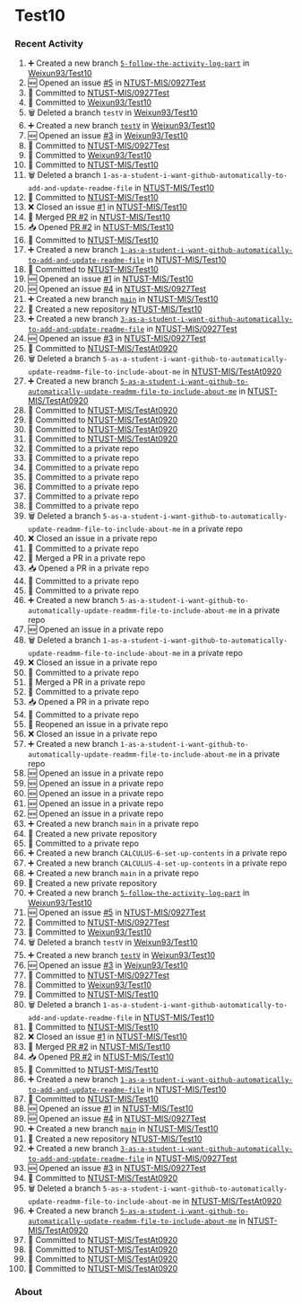 # Test10

### Recent Activity ###
<!--START_SECTION:activity-->
1. ➕ Created a new branch [`5-follow-the-activity-log-part`](https://github.com/Weixun93/Test10/tree/5-follow-the-activity-log-part) in [Weixun93/Test10](https://github.com/Weixun93/Test10)
2. 🆕 Opened an issue [#5](https://github.com/NTUST-MIS/0927Test/issues/5) in [NTUST-MIS/0927Test](https://github.com/NTUST-MIS/0927Test)
3. 📝 Committed to [NTUST-MIS/0927Test](https://github.com/NTUST-MIS/0927Test/commit/660210c0eb79e7cf471d47b77592827de244e0fe)
4. 📝 Committed to [Weixun93/Test10](https://github.com/Weixun93/Test10/commit/a04ab5b8bab4e1801b96f593523874b0ef215df8)
5. 🗑️ Deleted a branch `testV` in [Weixun93/Test10](https://github.com/Weixun93/Test10)
6. ➕ Created a new branch [`testV`](https://github.com/Weixun93/Test10/tree/testV) in [Weixun93/Test10](https://github.com/Weixun93/Test10)
7. 🆕 Opened an issue [#3](https://github.com/Weixun93/Test10/issues/3) in [Weixun93/Test10](https://github.com/Weixun93/Test10)
8. 📝 Committed to [NTUST-MIS/0927Test](https://github.com/NTUST-MIS/0927Test/commit/0fc530620f50d57ebaab1e454830a1e600706b0c)
9. 📝 Committed to [Weixun93/Test10](https://github.com/Weixun93/Test10/commit/94e1185b26d5fbd5cd09904e914c99984dff03ea)
10. 📝 Committed to [NTUST-MIS/Test10](https://github.com/NTUST-MIS/Test10/commit/991d9b2950a73c9d616881d23eda077bbf31263a)
11. 🗑️ Deleted a branch `1-as-a-student-i-want-github-automatically-to-add-and-update-readme-file` in [NTUST-MIS/Test10](https://github.com/NTUST-MIS/Test10)
12. 📝 Committed to [NTUST-MIS/Test10](https://github.com/NTUST-MIS/Test10/commit/483c67510af5ec5b2236e70d4d104cc52ee8c71e)
13. ❌ Closed an issue [#1](https://github.com/NTUST-MIS/Test10/issues/1) in [NTUST-MIS/Test10](https://github.com/NTUST-MIS/Test10)
14. 🔀 Merged [PR #2](https://github.com/NTUST-MIS/Test10/pull/2) in [NTUST-MIS/Test10](https://github.com/NTUST-MIS/Test10)
15. 📥 Opened [PR #2](https://github.com/NTUST-MIS/Test10/pull/2) in [NTUST-MIS/Test10](https://github.com/NTUST-MIS/Test10)
16. 📝 Committed to [NTUST-MIS/Test10](https://github.com/NTUST-MIS/Test10/commit/483c67510af5ec5b2236e70d4d104cc52ee8c71e)
17. ➕ Created a new branch [`1-as-a-student-i-want-github-automatically-to-add-and-update-readme-file`](https://github.com/NTUST-MIS/Test10/tree/1-as-a-student-i-want-github-automatically-to-add-and-update-readme-file) in [NTUST-MIS/Test10](https://github.com/NTUST-MIS/Test10)
18. 📝 Committed to [NTUST-MIS/Test10](https://github.com/NTUST-MIS/Test10/commit/73a315f9572bbdee79c5e540242ce23d74f0d3b2)
19. 🆕 Opened an issue [#1](https://github.com/NTUST-MIS/Test10/issues/1) in [NTUST-MIS/Test10](https://github.com/NTUST-MIS/Test10)
20. 🆕 Opened an issue [#4](https://github.com/NTUST-MIS/0927Test/issues/4) in [NTUST-MIS/0927Test](https://github.com/NTUST-MIS/0927Test)
21. ➕ Created a new branch [`main`](https://github.com/NTUST-MIS/Test10/tree/main) in [NTUST-MIS/Test10](https://github.com/NTUST-MIS/Test10)
22. 🎉 Created a new repository [NTUST-MIS/Test10](https://github.com/NTUST-MIS/Test10)
23. ➕ Created a new branch [`3-as-a-student-i-want-github-automatically-to-add-and-update-readme-file`](https://github.com/NTUST-MIS/0927Test/tree/3-as-a-student-i-want-github-automatically-to-add-and-update-readme-file) in [NTUST-MIS/0927Test](https://github.com/NTUST-MIS/0927Test)
24. 🆕 Opened an issue [#3](https://github.com/NTUST-MIS/0927Test/issues/3) in [NTUST-MIS/0927Test](https://github.com/NTUST-MIS/0927Test)
25. 📝 Committed to [NTUST-MIS/TestAt0920](https://github.com/NTUST-MIS/TestAt0920/commit/e076b070d68bd07479c7c3ae42cbccc09279dbf3)
26. 🗑️ Deleted a branch `5-as-a-student-i-want-github-to-automatically-update-readmm-file-to-include-about-me` in [NTUST-MIS/TestAt0920](https://github.com/NTUST-MIS/TestAt0920)
27. ➕ Created a new branch [`5-as-a-student-i-want-github-to-automatically-update-readmm-file-to-include-about-me`](https://github.com/NTUST-MIS/TestAt0920/tree/5-as-a-student-i-want-github-to-automatically-update-readmm-file-to-include-about-me) in [NTUST-MIS/TestAt0920](https://github.com/NTUST-MIS/TestAt0920)
28. 📝 Committed to [NTUST-MIS/TestAt0920](https://github.com/NTUST-MIS/TestAt0920/commit/be9d1f85ef57dc74c4b6ca81e0bd1cf37008f209)
29. 📝 Committed to [NTUST-MIS/TestAt0920](https://github.com/NTUST-MIS/TestAt0920/commit/e1f88a48f4fcbafe5d257240bebcabf5df178740)
30. 📝 Committed to [NTUST-MIS/TestAt0920](https://github.com/NTUST-MIS/TestAt0920/commit/96e975f300c1bdabbe2547eb41dcce816e84b449)
31. 📝 Committed to [NTUST-MIS/TestAt0920](https://github.com/NTUST-MIS/TestAt0920/commit/474186c457ba153cb86afdc01e20546c2dfdb473)
32. 📝 Committed to a private repo
33. 📝 Committed to a private repo
34. 📝 Committed to a private repo
35. 📝 Committed to a private repo
36. 📝 Committed to a private repo
37. 📝 Committed to a private repo
38. 📝 Committed to a private repo
39. 🗑️ Deleted a branch `5-as-a-student-i-want-github-to-automatically-update-readmm-file-to-include-about-me` in a private repo
40. ❌ Closed an issue in a private repo
41. 📝 Committed to a private repo
42. 🔀 Merged a PR in a private repo
43. 📥 Opened a PR in a private repo
44. 📝 Committed to a private repo
45. 📝 Committed to a private repo
46. ➕ Created a new branch `5-as-a-student-i-want-github-to-automatically-update-readmm-file-to-include-about-me` in a private repo
47. 🆕 Opened an issue in a private repo
48. 🗑️ Deleted a branch `1-as-a-student-i-want-github-to-automatically-update-readmm-file-to-include-about-me` in a private repo
49. ❌ Closed an issue in a private repo
50. 📝 Committed to a private repo
51. 🔀 Merged a PR in a private repo
52. 📝 Committed to a private repo
53. 📥 Opened a PR in a private repo
54. 📝 Committed to a private repo
55. 🔄 Reopened an issue in a private repo
56. ❌ Closed an issue in a private repo
57. ➕ Created a new branch `1-as-a-student-i-want-github-to-automatically-update-readmm-file-to-include-about-me` in a private repo
58. 🆕 Opened an issue in a private repo
59. 🆕 Opened an issue in a private repo
60. 🆕 Opened an issue in a private repo
61. 🆕 Opened an issue in a private repo
62. 🆕 Opened an issue in a private repo
63. ➕ Created a new branch `main` in a private repo
64. 🎉 Created a new private repository
65. 📝 Committed to a private repo
66. ➕ Created a new branch `CALCULUS-6-set-up-contents` in a private repo
67. ➕ Created a new branch `CALCULUS-4-set-up-contents` in a private repo
68. ➕ Created a new branch `main` in a private repo
69. 🎉 Created a new private repository
70. ➕ Created a new branch [`5-follow-the-activity-log-part`](https://github.com/Weixun93/Test10/tree/5-follow-the-activity-log-part) in [Weixun93/Test10](https://github.com/Weixun93/Test10)
71. 🆕 Opened an issue [#5](https://github.com/NTUST-MIS/0927Test/issues/5) in [NTUST-MIS/0927Test](https://github.com/NTUST-MIS/0927Test)
72. 📝 Committed to [NTUST-MIS/0927Test](https://github.com/NTUST-MIS/0927Test/commit/660210c0eb79e7cf471d47b77592827de244e0fe)
73. 📝 Committed to [Weixun93/Test10](https://github.com/Weixun93/Test10/commit/a04ab5b8bab4e1801b96f593523874b0ef215df8)
74. 🗑️ Deleted a branch `testV` in [Weixun93/Test10](https://github.com/Weixun93/Test10)
75. ➕ Created a new branch [`testV`](https://github.com/Weixun93/Test10/tree/testV) in [Weixun93/Test10](https://github.com/Weixun93/Test10)
76. 🆕 Opened an issue [#3](https://github.com/Weixun93/Test10/issues/3) in [Weixun93/Test10](https://github.com/Weixun93/Test10)
77. 📝 Committed to [NTUST-MIS/0927Test](https://github.com/NTUST-MIS/0927Test/commit/0fc530620f50d57ebaab1e454830a1e600706b0c)
78. 📝 Committed to [Weixun93/Test10](https://github.com/Weixun93/Test10/commit/94e1185b26d5fbd5cd09904e914c99984dff03ea)
79. 📝 Committed to [NTUST-MIS/Test10](https://github.com/NTUST-MIS/Test10/commit/991d9b2950a73c9d616881d23eda077bbf31263a)
80. 🗑️ Deleted a branch `1-as-a-student-i-want-github-automatically-to-add-and-update-readme-file` in [NTUST-MIS/Test10](https://github.com/NTUST-MIS/Test10)
81. 📝 Committed to [NTUST-MIS/Test10](https://github.com/NTUST-MIS/Test10/commit/483c67510af5ec5b2236e70d4d104cc52ee8c71e)
82. ❌ Closed an issue [#1](https://github.com/NTUST-MIS/Test10/issues/1) in [NTUST-MIS/Test10](https://github.com/NTUST-MIS/Test10)
83. 🔀 Merged [PR #2](https://github.com/NTUST-MIS/Test10/pull/2) in [NTUST-MIS/Test10](https://github.com/NTUST-MIS/Test10)
84. 📥 Opened [PR #2](https://github.com/NTUST-MIS/Test10/pull/2) in [NTUST-MIS/Test10](https://github.com/NTUST-MIS/Test10)
85. 📝 Committed to [NTUST-MIS/Test10](https://github.com/NTUST-MIS/Test10/commit/483c67510af5ec5b2236e70d4d104cc52ee8c71e)
86. ➕ Created a new branch [`1-as-a-student-i-want-github-automatically-to-add-and-update-readme-file`](https://github.com/NTUST-MIS/Test10/tree/1-as-a-student-i-want-github-automatically-to-add-and-update-readme-file) in [NTUST-MIS/Test10](https://github.com/NTUST-MIS/Test10)
87. 📝 Committed to [NTUST-MIS/Test10](https://github.com/NTUST-MIS/Test10/commit/73a315f9572bbdee79c5e540242ce23d74f0d3b2)
88. 🆕 Opened an issue [#1](https://github.com/NTUST-MIS/Test10/issues/1) in [NTUST-MIS/Test10](https://github.com/NTUST-MIS/Test10)
89. 🆕 Opened an issue [#4](https://github.com/NTUST-MIS/0927Test/issues/4) in [NTUST-MIS/0927Test](https://github.com/NTUST-MIS/0927Test)
90. ➕ Created a new branch [`main`](https://github.com/NTUST-MIS/Test10/tree/main) in [NTUST-MIS/Test10](https://github.com/NTUST-MIS/Test10)
91. 🎉 Created a new repository [NTUST-MIS/Test10](https://github.com/NTUST-MIS/Test10)
92. ➕ Created a new branch [`3-as-a-student-i-want-github-automatically-to-add-and-update-readme-file`](https://github.com/NTUST-MIS/0927Test/tree/3-as-a-student-i-want-github-automatically-to-add-and-update-readme-file) in [NTUST-MIS/0927Test](https://github.com/NTUST-MIS/0927Test)
93. 🆕 Opened an issue [#3](https://github.com/NTUST-MIS/0927Test/issues/3) in [NTUST-MIS/0927Test](https://github.com/NTUST-MIS/0927Test)
94. 📝 Committed to [NTUST-MIS/TestAt0920](https://github.com/NTUST-MIS/TestAt0920/commit/e076b070d68bd07479c7c3ae42cbccc09279dbf3)
95. 🗑️ Deleted a branch `5-as-a-student-i-want-github-to-automatically-update-readmm-file-to-include-about-me` in [NTUST-MIS/TestAt0920](https://github.com/NTUST-MIS/TestAt0920)
96. ➕ Created a new branch [`5-as-a-student-i-want-github-to-automatically-update-readmm-file-to-include-about-me`](https://github.com/NTUST-MIS/TestAt0920/tree/5-as-a-student-i-want-github-to-automatically-update-readmm-file-to-include-about-me) in [NTUST-MIS/TestAt0920](https://github.com/NTUST-MIS/TestAt0920)
97. 📝 Committed to [NTUST-MIS/TestAt0920](https://github.com/NTUST-MIS/TestAt0920/commit/be9d1f85ef57dc74c4b6ca81e0bd1cf37008f209)
98. 📝 Committed to [NTUST-MIS/TestAt0920](https://github.com/NTUST-MIS/TestAt0920/commit/e1f88a48f4fcbafe5d257240bebcabf5df178740)
99. 📝 Committed to [NTUST-MIS/TestAt0920](https://github.com/NTUST-MIS/TestAt0920/commit/96e975f300c1bdabbe2547eb41dcce816e84b449)
100. 📝 Committed to [NTUST-MIS/TestAt0920](https://github.com/NTUST-MIS/TestAt0920/commit/474186c457ba153cb86afdc01e20546c2dfdb473)
<!--END_SECTION:activity-->

### About ###
